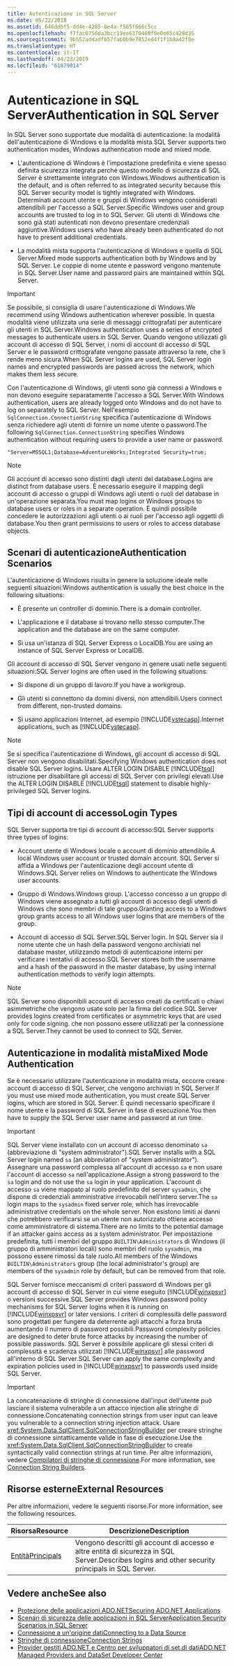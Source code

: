 ```yaml
---
title: Autenticazione in SQL Server
ms.date: 05/22/2018
ms.assetid: 646ddbf5-dd4e-4285-8e4a-f565f666c5cc
ms.openlocfilehash: f7fac0756da3bcc19ee6370468f0e0e65c428d35
ms.sourcegitcommit: 9b552addadfb57fab0b9e7852ed4f1f1b8a42f8e
ms.translationtype: HT
ms.contentlocale: it-IT
ms.lasthandoff: 04/23/2019
ms.locfileid: "61879014"
---
```

# <a name="authentication-in-sql-server"></a><span data-ttu-id="6cd7c-102">Autenticazione in SQL Server</span><span class="sxs-lookup"><span data-stu-id="6cd7c-102">Authentication in SQL Server</span></span>
<span data-ttu-id="6cd7c-103">In SQL Server sono supportate due modalità di autenticazione: la modalità dell'autenticazione di Windows e la modalità mista.</span><span class="sxs-lookup"><span data-stu-id="6cd7c-103">SQL Server supports two authentication modes, Windows authentication mode and mixed mode.</span></span>  
  
- <span data-ttu-id="6cd7c-104">L'autenticazione di Windows è l'impostazione predefinita e viene spesso definita sicurezza integrata perché questo modello di sicurezza di SQL Server è strettamente integrato con Windows.</span><span class="sxs-lookup"><span data-stu-id="6cd7c-104">Windows authentication is the default, and is often referred to as integrated security because this SQL Server security model is tightly integrated with Windows.</span></span> <span data-ttu-id="6cd7c-105">Determinati account utente e gruppi di Windows vengono considerati attendibili per l'accesso a SQL Server.</span><span class="sxs-lookup"><span data-stu-id="6cd7c-105">Specific Windows user and group accounts are trusted to log in to SQL Server.</span></span> <span data-ttu-id="6cd7c-106">Gli utenti di Windows che sono già stati autenticati non devono presentare credenziali aggiuntive.</span><span class="sxs-lookup"><span data-stu-id="6cd7c-106">Windows users who have already been authenticated do not have to present additional credentials.</span></span>  
  
- <span data-ttu-id="6cd7c-107">La modalità mista supporta l'autenticazione di Windows e quella di SQL Server.</span><span class="sxs-lookup"><span data-stu-id="6cd7c-107">Mixed mode supports authentication both by Windows and by SQL Server.</span></span> <span data-ttu-id="6cd7c-108">Le coppie di nome utente e password vengono mantenute in SQL Server.</span><span class="sxs-lookup"><span data-stu-id="6cd7c-108">User name and password pairs are maintained within SQL Server.</span></span>  
  
> [!IMPORTANT]
>  <span data-ttu-id="6cd7c-109">Se possibile, si consiglia di usare l'autenticazione di Windows.</span><span class="sxs-lookup"><span data-stu-id="6cd7c-109">We recommend using Windows authentication wherever possible.</span></span> <span data-ttu-id="6cd7c-110">In questa modalità viene utilizzata una serie di messaggi crittografati per autenticare gli utenti in SQL Server.</span><span class="sxs-lookup"><span data-stu-id="6cd7c-110">Windows authentication uses a series of encrypted messages to authenticate users in SQL Server.</span></span> <span data-ttu-id="6cd7c-111">Quando vengono utilizzati gli account di accesso di SQL Server, i nomi di account di accesso di SQL Server e le password crittografate vengono passate attraverso la rete, che li rende meno sicura.</span><span class="sxs-lookup"><span data-stu-id="6cd7c-111">When SQL Server logins are used, SQL Server login names and encrypted passwords are passed across the network, which makes them less secure.</span></span>  
  
 <span data-ttu-id="6cd7c-112">Con l'autenticazione di Windows, gli utenti sono già connessi a Windows e non devono eseguire separatamente l'accesso a SQL Server.</span><span class="sxs-lookup"><span data-stu-id="6cd7c-112">With Windows authentication, users are already logged onto Windows and do not have to log on separately to SQL Server.</span></span> <span data-ttu-id="6cd7c-113">Nell'esempio `SqlConnection.ConnectionString` specifica l'autenticazione di Windows senza richiedere agli utenti di fornire un nome utente o password.</span><span class="sxs-lookup"><span data-stu-id="6cd7c-113">The following `SqlConnection.ConnectionString` specifies Windows authentication without requiring users to provide a user name or password.</span></span>  
  
```  
"Server=MSSQL1;Database=AdventureWorks;Integrated Security=true;  
```  
  
> [!NOTE]
>  <span data-ttu-id="6cd7c-114">Gli account di accesso sono distinti dagli utenti del database.</span><span class="sxs-lookup"><span data-stu-id="6cd7c-114">Logins are distinct from database users.</span></span> <span data-ttu-id="6cd7c-115">È necessario eseguire il mapping degli account di accesso o gruppi di Windows agli utenti o ruoli del database in un'operazione separata.</span><span class="sxs-lookup"><span data-stu-id="6cd7c-115">You must map logins or Windows groups to database users or roles in a separate operation.</span></span> <span data-ttu-id="6cd7c-116">È quindi possibile concedere le autorizzazioni agli utenti o ai ruoli per l'accesso agli oggetti di database.</span><span class="sxs-lookup"><span data-stu-id="6cd7c-116">You then grant permissions to users or roles to access database objects.</span></span>  
  
## <a name="authentication-scenarios"></a><span data-ttu-id="6cd7c-117">Scenari di autenticazione</span><span class="sxs-lookup"><span data-stu-id="6cd7c-117">Authentication Scenarios</span></span>  
 <span data-ttu-id="6cd7c-118">L'autenticazione di Windows risulta in genere la soluzione ideale nelle seguenti situazioni:</span><span class="sxs-lookup"><span data-stu-id="6cd7c-118">Windows authentication is usually the best choice in the following situations:</span></span>  
  
- <span data-ttu-id="6cd7c-119">È presente un controller di dominio.</span><span class="sxs-lookup"><span data-stu-id="6cd7c-119">There is a domain controller.</span></span>  
  
- <span data-ttu-id="6cd7c-120">L'applicazione e il database si trovano nello stesso computer.</span><span class="sxs-lookup"><span data-stu-id="6cd7c-120">The application and the database are on the same computer.</span></span>  
  
- <span data-ttu-id="6cd7c-121">Si usa un'istanza di SQL Server Express o LocalDB.</span><span class="sxs-lookup"><span data-stu-id="6cd7c-121">You are using an instance of SQL Server Express or LocalDB.</span></span>  
  
 <span data-ttu-id="6cd7c-122">Gli account di accesso di SQL Server vengono in genere usati nelle seguenti situazioni:</span><span class="sxs-lookup"><span data-stu-id="6cd7c-122">SQL Server logins are often used in the following situations:</span></span>  
  
- <span data-ttu-id="6cd7c-123">Si dispone di un gruppo di lavoro.</span><span class="sxs-lookup"><span data-stu-id="6cd7c-123">If you have a workgroup.</span></span>  
  
- <span data-ttu-id="6cd7c-124">Gli utenti si connettono da domini diversi, non attendibili.</span><span class="sxs-lookup"><span data-stu-id="6cd7c-124">Users connect from different, non-trusted domains.</span></span>  
  
- <span data-ttu-id="6cd7c-125">Si usano applicazioni Internet, ad esempio [!INCLUDE[vstecasp](../../../../../includes/vstecasp-md.md)].</span><span class="sxs-lookup"><span data-stu-id="6cd7c-125">Internet applications, such as [!INCLUDE[vstecasp](../../../../../includes/vstecasp-md.md)].</span></span>  
  
> [!NOTE]
>  <span data-ttu-id="6cd7c-126">Se si specifica l'autenticazione di Windows, gli account di accesso di SQL Server non vengono disabilitati.</span><span class="sxs-lookup"><span data-stu-id="6cd7c-126">Specifying Windows authentication does not disable SQL Server logins.</span></span> <span data-ttu-id="6cd7c-127">Usare ALTER LOGIN DISABLE [!INCLUDE[tsql](../../../../../includes/tsql-md.md)] istruzione per disabilitare gli accessi di SQL Server con privilegi elevati.</span><span class="sxs-lookup"><span data-stu-id="6cd7c-127">Use the ALTER LOGIN DISABLE [!INCLUDE[tsql](../../../../../includes/tsql-md.md)] statement to disable highly-privileged SQL Server logins.</span></span>  
  
## <a name="login-types"></a><span data-ttu-id="6cd7c-128">Tipi di account di accesso</span><span class="sxs-lookup"><span data-stu-id="6cd7c-128">Login Types</span></span>  
 <span data-ttu-id="6cd7c-129">SQL Server supporta tre tipi di account di accesso:</span><span class="sxs-lookup"><span data-stu-id="6cd7c-129">SQL Server supports three types of logins:</span></span>  
  
- <span data-ttu-id="6cd7c-130">Account utente di Windows locale o account di dominio attendibile.</span><span class="sxs-lookup"><span data-stu-id="6cd7c-130">A local Windows user account or trusted domain account.</span></span> <span data-ttu-id="6cd7c-131">SQL Server si affida a Windows per l'autenticazione degli account utente di Windows.</span><span class="sxs-lookup"><span data-stu-id="6cd7c-131">SQL Server relies on Windows to authenticate the Windows user accounts.</span></span>  
  
- <span data-ttu-id="6cd7c-132">Gruppo di Windows.</span><span class="sxs-lookup"><span data-stu-id="6cd7c-132">Windows group.</span></span> <span data-ttu-id="6cd7c-133">L'accesso concesso a un gruppo di Windows viene assegnato a tutti gli account di accesso degli utenti di Windows che sono membri di tale gruppo.</span><span class="sxs-lookup"><span data-stu-id="6cd7c-133">Granting access to a Windows group grants access to all Windows user logins that are members of the group.</span></span>  
  
- <span data-ttu-id="6cd7c-134">Account di accesso di SQL Server.</span><span class="sxs-lookup"><span data-stu-id="6cd7c-134">SQL Server login.</span></span> <span data-ttu-id="6cd7c-135">In SQL Server sia il nome utente che un hash della password vengono archiviati nel database master, utilizzando metodi di autenticazione interni per verificare i tentativi di accesso.</span><span class="sxs-lookup"><span data-stu-id="6cd7c-135">SQL Server stores both the username and a hash of the password in the master database, by using internal authentication methods to verify login attempts.</span></span>  
  
> [!NOTE]
>  <span data-ttu-id="6cd7c-136">SQL Server sono disponibili account di accesso creati da certificati o chiavi asimmetriche che vengono usate solo per la firma del codice.</span><span class="sxs-lookup"><span data-stu-id="6cd7c-136">SQL Server provides logins created from certificates or asymmetric keys that are used only for code signing.</span></span> <span data-ttu-id="6cd7c-137">che non possono essere utilizzati per la connessione a SQL Server.</span><span class="sxs-lookup"><span data-stu-id="6cd7c-137">They cannot be used to connect to SQL Server.</span></span>  
  
## <a name="mixed-mode-authentication"></a><span data-ttu-id="6cd7c-138">Autenticazione in modalità mista</span><span class="sxs-lookup"><span data-stu-id="6cd7c-138">Mixed Mode Authentication</span></span>  
 <span data-ttu-id="6cd7c-139">Se è necessario utilizzare l'autenticazione in modalità mista, occorre creare account di accesso di SQL Server, che vengono archiviati in SQL Server.</span><span class="sxs-lookup"><span data-stu-id="6cd7c-139">If you must use mixed mode authentication, you must create SQL Server logins, which are stored in SQL Server.</span></span> <span data-ttu-id="6cd7c-140">È quindi necessario specificare il nome utente e la password di SQL Server in fase di esecuzione.</span><span class="sxs-lookup"><span data-stu-id="6cd7c-140">You then have to supply the SQL Server user name and password at run time.</span></span>  
  
> [!IMPORTANT]
>  <span data-ttu-id="6cd7c-141">SQL Server viene installato con un account di accesso denominato `sa` (abbreviazione di "system administrator").</span><span class="sxs-lookup"><span data-stu-id="6cd7c-141">SQL Server installs with a SQL Server login named `sa` (an abbreviation of "system administrator").</span></span> <span data-ttu-id="6cd7c-142">Assegnare una password complessa all'account di accesso `sa` e non usare l'account di accesso `sa` nell'applicazione.</span><span class="sxs-lookup"><span data-stu-id="6cd7c-142">Assign a strong password to the `sa` login and do not use the `sa` login in your application.</span></span> <span data-ttu-id="6cd7c-143">L'account di accesso `sa` viene mappato al ruolo predefinito del server `sysadmin`, che dispone di credenziali amministrative irrevocabili nell'intero server.</span><span class="sxs-lookup"><span data-stu-id="6cd7c-143">The `sa` login maps to the `sysadmin` fixed server role, which has irrevocable administrative credentials on the whole server.</span></span> <span data-ttu-id="6cd7c-144">Non esistono limiti ai danni che potrebbero verificarsi se un utente non autorizzato ottiene accesso come amministratore di sistema.</span><span class="sxs-lookup"><span data-stu-id="6cd7c-144">There are no limits to the potential damage if an attacker gains access as a system administrator.</span></span> <span data-ttu-id="6cd7c-145">Per impostazione predefinita, tutti i membri del gruppo `BUILTIN\Administrators` di Windows (il gruppo di amministratori locali) sono membri del ruolo `sysadmin`, ma possono essere rimossi da tale ruolo.</span><span class="sxs-lookup"><span data-stu-id="6cd7c-145">All members of the Windows `BUILTIN\Administrators` group (the local administrator's group) are members of the `sysadmin` role by default, but can be removed from that role.</span></span>  
  
 <span data-ttu-id="6cd7c-146">SQL Server fornisce meccanismi di criteri password di Windows per gli account di accesso di SQL Server in cui viene eseguito [!INCLUDE[winxpsvr](../../../../../includes/winxpsvr-md.md)] o versioni successive.</span><span class="sxs-lookup"><span data-stu-id="6cd7c-146">SQL Server provides Windows password policy mechanisms for SQL Server logins when it is running on [!INCLUDE[winxpsvr](../../../../../includes/winxpsvr-md.md)] or later versions.</span></span> <span data-ttu-id="6cd7c-147">I criteri di complessità delle password sono progettati per fungere da deterrente agli attacchi a forza bruta aumentando il numero di password possibili.</span><span class="sxs-lookup"><span data-stu-id="6cd7c-147">Password complexity policies are designed to deter brute force attacks by increasing the number of possible passwords.</span></span> <span data-ttu-id="6cd7c-148">SQL Server è possibile applicare gli stessi criteri di complessità e scadenza utilizzati [!INCLUDE[winxpsvr](../../../../../includes/winxpsvr-md.md)] alle password all'interno di SQL Server.</span><span class="sxs-lookup"><span data-stu-id="6cd7c-148">SQL Server can apply the same complexity and expiration policies used in [!INCLUDE[winxpsvr](../../../../../includes/winxpsvr-md.md)] to passwords used inside SQL Server.</span></span>  
  
> [!IMPORTANT]
>  <span data-ttu-id="6cd7c-149">La concatenazione di stringhe di connessione dall'input dell'utente può lasciare il sistema vulnerabile a un attacco injection alle stringhe di connessione.</span><span class="sxs-lookup"><span data-stu-id="6cd7c-149">Concatenating connection strings from user input can leave you vulnerable to a connection string injection attack.</span></span> <span data-ttu-id="6cd7c-150">Usare <xref:System.Data.SqlClient.SqlConnectionStringBuilder> per creare stringhe di connessione sintatticamente valide in fase di esecuzione.</span><span class="sxs-lookup"><span data-stu-id="6cd7c-150">Use the <xref:System.Data.SqlClient.SqlConnectionStringBuilder> to create syntactically valid connection strings at run time.</span></span> <span data-ttu-id="6cd7c-151">Per altre informazioni, vedere [Compilatori di stringhe di connessione](../../../../../docs/framework/data/adonet/connection-string-builders.md).</span><span class="sxs-lookup"><span data-stu-id="6cd7c-151">For more information, see [Connection String Builders](../../../../../docs/framework/data/adonet/connection-string-builders.md).</span></span>  
  
## <a name="external-resources"></a><span data-ttu-id="6cd7c-152">Risorse esterne</span><span class="sxs-lookup"><span data-stu-id="6cd7c-152">External Resources</span></span>  
 <span data-ttu-id="6cd7c-153">Per altre informazioni, vedere le seguenti risorse.</span><span class="sxs-lookup"><span data-stu-id="6cd7c-153">For more information, see the following resources.</span></span>  
  
|<span data-ttu-id="6cd7c-154">Risorsa</span><span class="sxs-lookup"><span data-stu-id="6cd7c-154">Resource</span></span>|<span data-ttu-id="6cd7c-155">Descrizione</span><span class="sxs-lookup"><span data-stu-id="6cd7c-155">Description</span></span>|  
|--------------|-----------------|  
|[<span data-ttu-id="6cd7c-156">Entità</span><span class="sxs-lookup"><span data-stu-id="6cd7c-156">Principals</span></span>](/sql/relational-databases/security/authentication-access/principals-database-engine)|<span data-ttu-id="6cd7c-157">Vengono descritti gli account di accesso e altre entità di sicurezza in SQL Server.</span><span class="sxs-lookup"><span data-stu-id="6cd7c-157">Describes logins and other security principals in SQL Server.</span></span>|  
  
## <a name="see-also"></a><span data-ttu-id="6cd7c-158">Vedere anche</span><span class="sxs-lookup"><span data-stu-id="6cd7c-158">See also</span></span>

- [<span data-ttu-id="6cd7c-159">Protezione delle applicazioni ADO.NET</span><span class="sxs-lookup"><span data-stu-id="6cd7c-159">Securing ADO.NET Applications</span></span>](../../../../../docs/framework/data/adonet/securing-ado-net-applications.md)
- [<span data-ttu-id="6cd7c-160">Scenari di sicurezza delle applicazioni in SQL Server</span><span class="sxs-lookup"><span data-stu-id="6cd7c-160">Application Security Scenarios in SQL Server</span></span>](../../../../../docs/framework/data/adonet/sql/application-security-scenarios-in-sql-server.md)
- [<span data-ttu-id="6cd7c-161">Connessione a un'origine dati</span><span class="sxs-lookup"><span data-stu-id="6cd7c-161">Connecting to a Data Source</span></span>](../../../../../docs/framework/data/adonet/connecting-to-a-data-source.md)
- [<span data-ttu-id="6cd7c-162">Stringhe di connessione</span><span class="sxs-lookup"><span data-stu-id="6cd7c-162">Connection Strings</span></span>](../../../../../docs/framework/data/adonet/connection-strings.md)
- [<span data-ttu-id="6cd7c-163">Provider gestiti ADO.NET e Centro per sviluppatori di set di dati</span><span class="sxs-lookup"><span data-stu-id="6cd7c-163">ADO.NET Managed Providers and DataSet Developer Center</span></span>](https://go.microsoft.com/fwlink/?LinkId=217917)

